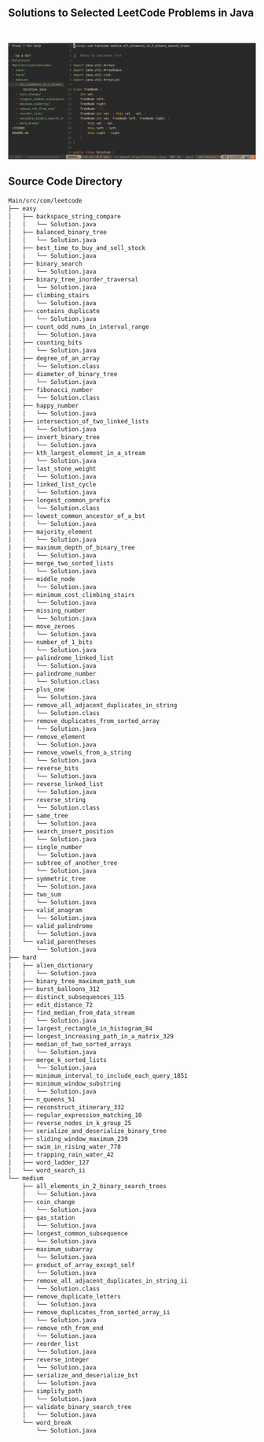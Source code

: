 ## Solutions to Selected LeetCode Problems in Java

<br/>

![](./images/Screen_Shot.JPG)

## Source Code Directory

    Main/src/com/leetcode
    ├── easy
    │   ├── backspace_string_compare
    │   │   └── Solution.java
    │   ├── balanced_binary_tree
    │   │   └── Solution.java
    │   ├── best_time_to_buy_and_sell_stock
    │   │   └── Solution.java
    │   ├── binary_search
    │   │   └── Solution.java
    │   ├── binary_tree_inorder_traversal
    │   │   └── Solution.java
    │   ├── climbing_stairs
    │   │   └── Solution.java
    │   ├── contains_duplicate
    │   │   └── Solution.java
    │   ├── count_odd_nums_in_interval_range
    │   │   └── Solution.java
    │   ├── counting_bits
    │   │   └── Solution.java
    │   ├── degree_of_an_array
    │   │   └── Solution.class
    │   ├── diameter_of_binary_tree
    │   │   └── Solution.java
    │   ├── fibonacci_number
    │   │   └── Solution.class
    │   ├── happy_number
    │   │   └── Solution.java
    │   ├── intersection_of_two_linked_lists
    │   │   └── Solution.java
    │   ├── invert_binary_tree
    │   │   └── Solution.java
    │   ├── kth_largest_element_in_a_stream
    │   │   └── Solution.java
    │   ├── last_stone_weight
    │   │   └── Solution.java
    │   ├── linked_list_cycle
    │   │   └── Solution.java
    │   ├── longest_common_prefix
    │   │   └── Solution.class
    │   ├── lowest_common_ancestor_of_a_bst
    │   │   └── Solution.java
    │   ├── majority_element
    │   │   └── Solution.java
    │   ├── maximum_depth_of_binary_tree
    │   │   └── Solution.java
    │   ├── merge_two_sorted_lists
    │   │   └── Solution.java
    │   ├── middle_node
    │   │   └── Solution.java
    │   ├── minimum_cost_climbing_stairs
    │   │   └── Solution.java
    │   ├── missing_number
    │   │   └── Solution.java
    │   ├── move_zeroes
    │   │   └── Solution.java
    │   ├── number_of_1_bits
    │   │   └── Solution.java
    │   ├── palindrome_linked_list
    │   │   └── Solution.java
    │   ├── palindrome_number
    │   │   └── Solution.class
    │   ├── plus_one
    │   │   └── Solution.java
    │   ├── remove_all_adjacent_duplicates_in_string
    │   │   └── Solution.class
    │   ├── remove_duplicates_from_sorted_array
    │   │   └── Solution.java
    │   ├── remove_element
    │   │   └── Solution.java
    │   ├── remove_vowels_from_a_string
    │   │   └── Solution.java
    │   ├── reverse_bits
    │   │   └── Solution.java
    │   ├── reverse_linked_list
    │   │   └── Solution.java
    │   ├── reverse_string
    │   │   └── Solution.class
    │   ├── same_tree
    │   │   └── Solution.java
    │   ├── search_insert_position
    │   │   └── Solution.java
    │   ├── single_number
    │   │   └── Solution.java
    │   ├── subtree_of_another_tree
    │   │   └── Solution.java
    │   ├── symmetric_tree
    │   │   └── Solution.java
    │   ├── two_sum
    │   │   └── Solution.java
    │   ├── valid_anagram
    │   │   └── Solution.java
    │   ├── valid_palindrome
    │   │   └── Solution.java
    │   └── valid_parentheses
    │       └── Solution.java
    ├── hard
    │   ├── alien_dictionary
    │   │   └── Solution.java
    │   ├── binary_tree_maximum_path_sum
    │   ├── burst_balloons_312
    │   ├── distinct_subsequences_115
    │   ├── edit_distance_72
    │   ├── find_median_from_data_stream
    │   │   └── Solution.java
    │   ├── largest_rectangle_in_histogram_84
    │   ├── longest_increasing_path_in_a_matrix_329
    │   ├── median_of_two_sorted_arrays
    │   │   └── Solution.java
    │   ├── merge_k_sorted_lists
    │   │   └── Solution.java
    │   ├── minimum_interval_to_include_each_query_1851
    │   ├── minimum_window_substring
    │   │   └── Solution.java
    │   ├── n_queens_51
    │   ├── reconstruct_itinerary_332
    │   ├── regular_expression_matching_10
    │   ├── reverse_nodes_in_k_group_25
    │   ├── serialize_and_deserialize_binary_tree
    │   ├── sliding_window_maximum_239
    │   ├── swim_in_rising_water_778
    │   ├── trapping_rain_water_42
    │   ├── word_ladder_127
    │   └── word_search_ii
    └── medium
        ├── all_elements_in_2_binary_search_trees
        │   └── Solution.java
        ├── coin_change
        │   └── Solution.java
        ├── gas_station
        │   └── Solution.java
        ├── longest_common_subsequence
        │   └── Solution.java
        ├── maximum_subarray
        │   └── Solution.java
        ├── product_of_array_except_self
        │   └── Solution.java
        ├── remove_all_adjacent_duplicates_in_string_ii
        │   └── Solution.class
        ├── remove_duplicate_letters
        │   └── Solution.java
        ├── remove_duplicates_from_sorted_array_ii
        │   └── Solution.java
        ├── remove_nth_from_end
        │   └── Solution.java
        ├── reorder_list
        │   └── Solution.java
        ├── reverse_integer
        │   └── Solution.java
        ├── serialize_and_deserialize_bst
        │   └── Solution.java
        ├── simplify_path
        │   └── Solution.java
        ├── validate_binary_search_tree
        │   └── Solution.java
        └── word_break
            └── Solution.java

